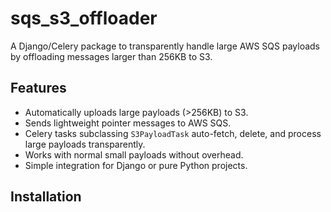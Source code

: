 # sqs_s3_offloader

A Django/Celery package to transparently handle large AWS SQS payloads by offloading messages larger than 256KB to S3.

## Features

- Automatically uploads large payloads (>256KB) to S3.
- Sends lightweight pointer messages to AWS SQS.
- Celery tasks subclassing `S3PayloadTask` auto-fetch, delete, and process large payloads transparently.
- Works with normal small payloads without overhead.
- Simple integration for Django or pure Python projects.

## Installation

